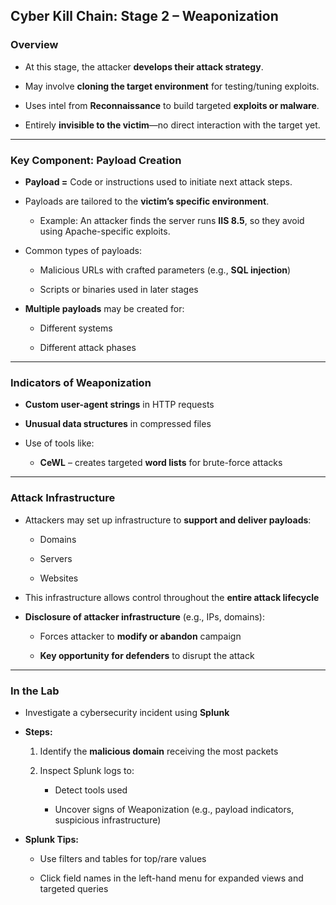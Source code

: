## **Cyber Kill Chain: Stage 2 – Weaponization**

### **Overview**

- At this stage, the attacker **develops their attack strategy**.
    
- May involve **cloning the target environment** for testing/tuning exploits.
    
- Uses intel from **Reconnaissance** to build targeted **exploits or malware**.
    
- Entirely **invisible to the victim**—no direct interaction with the target yet.
    

---

### **Key Component: Payload Creation**

- **Payload =** Code or instructions used to initiate next attack steps.
    
- Payloads are tailored to the **victim’s specific environment**.
    
    - Example: An attacker finds the server runs **IIS 8.5**, so they avoid using Apache-specific exploits.
        
- Common types of payloads:
    
    - Malicious URLs with crafted parameters (e.g., **SQL injection**)
        
    - Scripts or binaries used in later stages
        
- **Multiple payloads** may be created for:
    
    - Different systems
        
    - Different attack phases
        

---

### **Indicators of Weaponization**

- **Custom user-agent strings** in HTTP requests
    
- **Unusual data structures** in compressed files
    
- Use of tools like:
    
    - **CeWL** – creates targeted **word lists** for brute-force attacks
        

---

### **Attack Infrastructure**

- Attackers may set up infrastructure to **support and deliver payloads**:
    
    - Domains
        
    - Servers
        
    - Websites
        
- This infrastructure allows control throughout the **entire attack lifecycle**
    
- **Disclosure of attacker infrastructure** (e.g., IPs, domains):
    
    - Forces attacker to **modify or abandon** campaign
        
    - **Key opportunity for defenders** to disrupt the attack
        

---

### **In the Lab**

- Investigate a cybersecurity incident using **Splunk**
    
- **Steps:**
    
    1. Identify the **malicious domain** receiving the most packets
        
    2. Inspect Splunk logs to:
        
        - Detect tools used
            
        - Uncover signs of Weaponization (e.g., payload indicators, suspicious infrastructure)
            
- **Splunk Tips:**
    
    - Use filters and tables for top/rare values
        
    - Click field names in the left-hand menu for expanded views and targeted queries